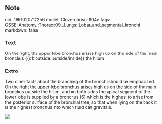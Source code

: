## Note
nid: 1661020712256
model: Cloze-chrisc-ff04e
tags: GSSE::Anatomy::Thorax::09._Lungs::Lobar_and_segmental_bronchi
markdown: false

### Text
<div class="toggle">
  On the right, the upper lobe bronchus arises high up on the side
  of the main bronchus {{c1::outside::outside/inside}} the hilum
</div>

### Extra
<p id="9125f96b-6843-4fee-80af-ca05841a089b" class="">Two other
facts about the branching of the bronchi should be emphasized. On
the right the upper lobe bronchus arises high up on the side of the
main bronchus outside the hilum, and on both sides the apical
segment of the lower lobe is supplied by a bronchus (6) which is
the highest to arise from the posterior surface of the bronchial
tree, so that when lying on the back it is the highest bronchus
into which fluid can gravitate.
<p id="9125f96b-6843-4fee-80af-ca05841a089b" class=""><img src= 
"Lung-segments.png">
